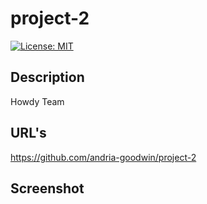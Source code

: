 # project-2

[![License: MIT](https://img.shields.io/badge/License-MIT-yellow.svg)](https://opensource.org/licenses/MIT)

## Description

Howdy Team 

## URL's

https://github.com/andria-goodwin/project-2

## Screenshot 